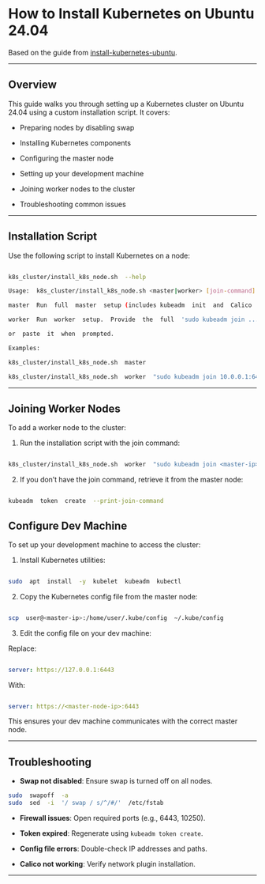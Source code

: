 # How to Install Kubernetes on Ubuntu 24.04

Based on the guide from [install-kubernetes-ubuntu](https://www.cherryservers.com/blog/install-kubernetes-ubuntu).

---

## Overview

This guide walks you through setting up a Kubernetes cluster on Ubuntu 24.04 using a custom installation script. It covers:

- Preparing nodes by disabling swap

- Installing Kubernetes components

- Configuring the master node

- Setting up your development machine

- Joining worker nodes to the cluster

- Troubleshooting common issues

---

## Installation Script

Use the following script to install Kubernetes on a node:

```bash

k8s_cluster/install_k8s_node.sh  --help

Usage:  k8s_cluster/install_k8s_node.sh <master|worker> [join-command]

master  Run  full  master  setup (includes kubeadm  init  and  Calico  install)

worker  Run  worker  setup.  Provide  the  full  'sudo kubeadm join ...'  command  as  second  argument

or  paste  it  when  prompted.

Examples:

k8s_cluster/install_k8s_node.sh  master

k8s_cluster/install_k8s_node.sh  worker  "sudo kubeadm join 10.0.0.1:6443 --token <token> --discovery-token-ca-cert-hash sha256:<hash>"

```
---

## Joining Worker Nodes

To add a worker node to the cluster:

1. Run the installation script with the join command:

```bash

k8s_cluster/install_k8s_node.sh  worker  "sudo kubeadm join <master-ip>:6443 --token <token> --discovery-token-ca-cert-hash sha256:<hash>"

```

2. If you don’t have the join command, retrieve it from the master node:

```bash

kubeadm  token  create  --print-join-command

```

## Configure Dev Machine

To set up your development machine to access the cluster:

1. Install Kubernetes utilities:

```bash

sudo  apt  install  -y  kubelet  kubeadm  kubectl

```

2. Copy the Kubernetes config file from the master node:

```bash

scp  user@<master-ip>:/home/user/.kube/config  ~/.kube/config

```

3. Edit the config file on your dev machine:

Replace:

```yaml

server: https://127.0.0.1:6443

```

With:

```yaml

server: https://<master-node-ip>:6443

```

This ensures your dev machine communicates with the correct master node.

---

## Troubleshooting

-  **Swap not disabled**: Ensure swap is turned off on all nodes.
```bash
sudo  swapoff  -a
sudo  sed  -i  '/ swap / s/^/#/'  /etc/fstab
```

-  **Firewall issues**: Open required ports (e.g., 6443, 10250).

-  **Token expired**: Regenerate using `kubeadm token create`.

-  **Config file errors**: Double-check IP addresses and paths.

-  **Calico not working**: Verify network plugin installation.

---
